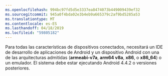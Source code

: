 ```yaml
---
ms.openlocfilehash: 994bc97fd5d5e3337ea8474073b449009439ef32
ms.sourcegitcommit: 945a0f4bda02e3b4eb9a665379c2af9bd5285a53
ms.translationtype: MT
ms.contentlocale: es-ES
ms.lasthandoff: 04/18/2019
ms.locfileid: "59805182"
---
```

Para todas las características de dispositivos conectados, necesitará un IDE de desarrollo de aplicaciones de Android y un dispositivo Android con una de las arquitecturas admitidas (**armeabi-v7a**, **arm64 v8a**, **x86**, o **x86_64**) o un emulador. El sistema debe estar ejecutando Android 4.4.2 o versiones posteriores.
